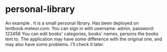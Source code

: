 personal-library
================

An example .
It is a small personal library.
Has been deployed on  lentbook.meteor.com.
You can sign in with username: admin, password: 123456
You can edit books' categories, books' names, persons the books lent to.
The application may have some difference with the original one, and may also have some problems.
I'll check it later.
